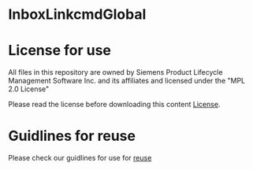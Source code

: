 # InboxLinkcmdGlobal

# License for use

All files in this repository are owned by Siemens Product Lifecycle Management Software Inc. and its affiliates and licensed under the "MPL 2.0 License"

Please read the license before downloading this content [License](https://github.com/SwipsTest/InboxLinkcmdGlobal/blob/master/LICENSE).

# Guidlines for reuse

Please check our guidlines for use for [reuse](https://github.com/SwipsTest/InboxLinkcmdGlobal/blob/master/Guidelines_for_use.md)
